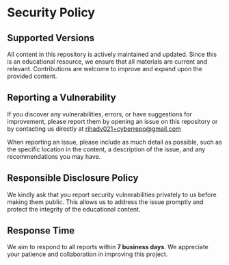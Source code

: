 # Security Policy

## Supported Versions

All content in this repository is actively maintained and updated. Since this is an educational resource, we ensure that all materials are current and relevant. Contributions are welcome to improve and expand upon the provided content.

## Reporting a Vulnerability

If you discover any vulnerabilities, errors, or have suggestions for improvement, please report them by opening an issue on this repository or by contacting us directly at rihadv021+cyberrepo@gmail.com

When reporting an issue, please include as much detail as possible, such as the specific location in the content, a description of the issue, and any recommendations you may have.

## Responsible Disclosure Policy

We kindly ask that you report security vulnerabilities privately to us before making them public. This allows us to address the issue promptly and protect the integrity of the educational content.

## Response Time

We aim to respond to all reports within **7 business days**. We appreciate your patience and collaboration in improving this project.
